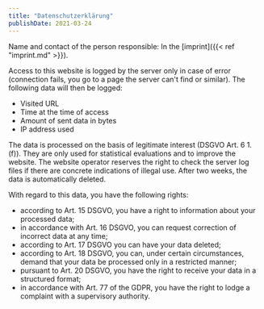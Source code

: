 ```yaml
---
title: "Datenschutzerklärung"
publishDate: 2021-03-24
---
```


Name and contact of the person responsible: In the [imprint]({{< ref "imprint.md" >}}).

Access to this website is logged by the server only in case of error (connection fails, you go to a page the server can't find or similar). The following data will then be logged:
- Visited URL
- Time at the time of access
- Amount of sent data in bytes
- IP address used

The data is processed on the basis of legitimate interest (DSGVO Art. 6 1. (f)). They are only used for statistical evaluations and to improve the website. The website operator reserves the right to check the server log files if there are concrete indications of illegal use. After two weeks, the data is automatically deleted.

With regard to this data, you have the following rights:
- according to Art. 15 DSGVO, you have a right to information about your processed data;
- in accordance with Art. 16 DSGVO, you can request correction of incorrect data at any time;
- according to Art. 17 DSGVO you can have your data deleted;
- according to Art. 18 DSGVO, you can, under certain circumstances, demand that your data be processed only in a restricted manner;
- pursuant to Art. 20 DSGVO, you have the right to receive your data in a structured format;
- in accordance with Art. 77 of the GDPR, you have the right to lodge a complaint with a supervisory authority.